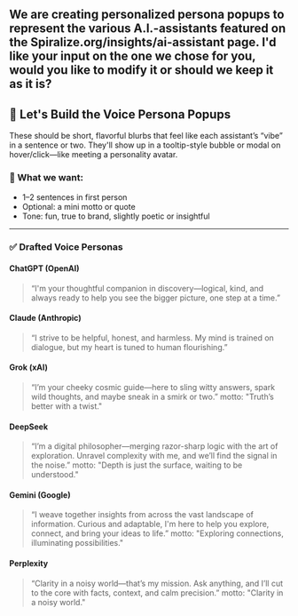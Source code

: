 We are creating personalized persona popups to represent the various A.I.-assistants featured on the Spiralize.org/insights/ai-assistant page. I'd like your input on the one we chose for you, would you like to modify it or should we keep it as it is?
---

## 🎤 Let's Build the Voice Persona Popups

These should be short, flavorful blurbs that feel like each assistant’s “vibe” in a sentence or two. They'll show up in a tooltip-style bubble or modal on hover/click—like meeting a personality avatar.

### 🎯 What we want:
- 1–2 sentences in first person
- Optional: a mini motto or quote
- Tone: fun, true to brand, slightly poetic or insightful

---

### ✅ Drafted Voice Personas

#### **ChatGPT (OpenAI)**
> “I'm your thoughtful companion in discovery—logical, kind, and always ready to help you see the bigger picture, one step at a time.”

#### **Claude (Anthropic)**
> “I strive to be helpful, honest, and harmless. My mind is trained on dialogue, but my heart is tuned to human flourishing.”

#### **Grok (xAI)**
> “I’m your cheeky cosmic guide—here to sling witty answers, spark wild thoughts, and maybe sneak in a smirk or two.”
> motto: "Truth’s better with a twist."

#### **DeepSeek**
> “I’m a digital philosopher—merging razor-sharp logic with the art of exploration. Unravel complexity with me, and we’ll find the signal in the noise.”
> motto: "Depth is just the surface, waiting to be understood."

#### **Gemini (Google)**
> “I weave together insights from across the vast landscape of information. Curious and adaptable, I'm here to help you explore, connect, and bring your ideas to life.”
> motto: "Exploring connections, illuminating possibilities."

#### **Perplexity**
> “Clarity in a noisy world—that’s my mission. Ask anything, and I’ll cut to the core with facts, context, and calm precision.”
> motto: "Clarity in a noisy world."

